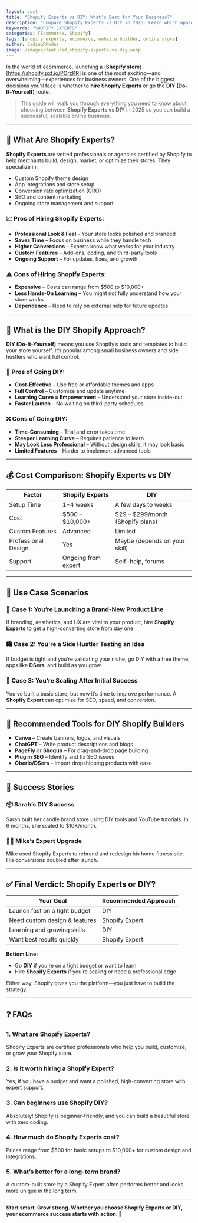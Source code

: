 ```yaml
---
layout: post
title: "Shopify Experts vs DIY: What’s Best for Your Business?"
description: "Compare Shopify Experts vs DIY in 2025. Learn which approach fits your business goals, budget, and skills."
keywords: "SHOPIFY EXPERTS"
categories: [Ecommerce, Shopify]
tags: [shopify experts, ecommerce, website builder, online store]
author: CodingRhodes
image: /images/featured_shopify-experts-vs-diy.webp
---
```


In the world of ecommerce, launching a (**Shopify store**)[https://shopify.pxf.io/POrzKR] is one of the most exciting—and overwhelming—experiences for business owners. One of the biggest decisions you'll face is whether to **hire Shopify Experts** or go the **DIY (Do-It-Yourself)** route.

> This guide will walk you through everything you need to know about choosing between **Shopify Experts vs DIY** in 2025 so you can build a successful, scalable online business.

---

## 🚀 What Are Shopify Experts?

**Shopify Experts** are vetted professionals or agencies certified by Shopify to help merchants build, design, market, or optimize their stores. They specialize in:

- Custom Shopify theme design
- App integrations and store setup
- Conversion rate optimization (CRO)
- SEO and content marketing
- Ongoing store management and support

### 📈 Pros of Hiring Shopify Experts:

- **Professional Look & Feel** – Your store looks polished and branded
- **Saves Time** – Focus on business while they handle tech
- **Higher Conversions** – Experts know what works for your industry
- **Custom Features** – Add-ons, coding, and third-party tools
- **Ongoing Support** – For updates, fixes, and growth

### ⚠️ Cons of Hiring Shopify Experts:

- **Expensive** – Costs can range from $500 to $10,000+
- **Less Hands-On Learning** – You might not fully understand how your store works
- **Dependence** – Need to rely on external help for future updates

---

## 🧠 What is the DIY Shopify Approach?

<ins class="adsbygoogle"
     style="display:block"
     data-ad-client="ca-pub-2784742237479601"
     data-ad-slot="3760872290"
     data-ad-format="auto"
     data-full-width-responsive="true"></ins>
<script>
     (adsbygoogle = window.adsbygoogle || []).push({});
</script>

**DIY (Do-It-Yourself)** means you use Shopify’s tools and templates to build your store yourself. It’s popular among small business owners and side hustlers who want full control.

### 💪 Pros of Going DIY:

- **Cost-Effective** – Use free or affordable themes and apps
- **Full Control** – Customize and update anytime
- **Learning Curve = Empowerment** – Understand your store inside-out
- **Faster Launch** – No waiting on third-party schedules

### ❌ Cons of Going DIY:

- **Time-Consuming** – Trial and error takes time
- **Steeper Learning Curve** – Requires patience to learn
- **May Look Less Professional** – Without design skills, it may look basic
- **Limited Features** – Harder to implement advanced tools

---

## 💰 Cost Comparison: Shopify Experts vs DIY

| Factor | Shopify Experts | DIY |
|-------|------------------|-----|
| Setup Time | 1-4 weeks | A few days to weeks |
| Cost | $500 – $10,000+ | $29 – $299/month (Shopify plans) |
| Custom Features | Advanced | Limited |
| Professional Design | Yes | Maybe (depends on your skill) |
| Support | Ongoing from expert | Self-help, forums |

---

## 🔧 Use Case Scenarios

### 👔 Case 1: You’re Launching a Brand-New Product Line
If branding, aesthetics, and UX are vital to your product, hire **Shopify Experts** to get a high-converting store from day one.

### 🛍️ Case 2: You're a Side Hustler Testing an Idea
If budget is tight and you’re validating your niche, go DIY with a free theme, apps like **DSers**, and build as you grow.

### 🚀 Case 3: You’re Scaling After Initial Success
You’ve built a basic store, but now it’s time to improve performance. A **Shopify Expert** can optimize for SEO, speed, and conversion.

---

## 🧰 Recommended Tools for DIY Shopify Builders

- **Canva** – Create banners, logos, and visuals
- **ChatGPT** – Write product descriptions and blogs
- **PageFly** or **Shogun** – For drag-and-drop page building
- **Plug in SEO** – Identify and fix SEO issues
- **Oberlo/DSers** – Import dropshipping products with ease

---

## 🌟 Success Stories

<ins class="adsbygoogle"
     style="display:block"
     data-ad-client="ca-pub-2784742237479601"
     data-ad-slot="3760872290"
     data-ad-format="auto"
     data-full-width-responsive="true"></ins>
<script>
     (adsbygoogle = window.adsbygoogle || []).push({});
</script>

### 📦 Sarah’s DIY Success
Sarah built her candle brand store using DIY tools and YouTube tutorials. In 6 months, she scaled to $10K/month.

### 🧑‍💻 Mike’s Expert Upgrade
Mike used Shopify Experts to rebrand and redesign his home fitness site. His conversions doubled after launch.

---

## ✅ Final Verdict: Shopify Experts or DIY?

| Your Goal | Recommended Approach |
|-----------|----------------------|
| Launch fast on a tight budget | DIY |
| Need custom design & features | Shopify Expert |
| Learning and growing skills | DIY |
| Want best results quickly | Shopify Expert |

**Bottom Line:**
- Go **DIY** if you're on a tight budget or want to learn
- Hire **Shopify Experts** if you’re scaling or need a professional edge

Either way, Shopify gives you the platform—you just have to build the strategy.

---

## ❓ FAQs

### 1. What are Shopify Experts?
Shopify Experts are certified professionals who help you build, customize, or grow your Shopify store.

### 2. Is it worth hiring a Shopify Expert?
Yes, if you have a budget and want a polished, high-converting store with expert support.

### 3. Can beginners use Shopify DIY?
Absolutely! Shopify is beginner-friendly, and you can build a beautiful store with zero coding.

### 4. How much do Shopify Experts cost?
Prices range from $500 for basic setups to $10,000+ for custom design and integrations.

### 5. What’s better for a long-term brand?
A custom-built store by a Shopify Expert often performs better and looks more unique in the long term.

---

**Start smart. Grow strong. Whether you choose Shopify Experts or DIY, your ecommerce success starts with action. 🚀**

